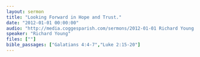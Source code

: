 ```yaml
---
layout: sermon
title: "Looking Forward in Hope and Trust."
date: "2012-01-01 00:00:00"
audio: "http://media.coggesparish.com/sermons/2012-01-01 Richard Young.mp3"
speaker: "Richard Young"
files: [""]
bible_passages: ["Galatians 4:4-7","Luke 2:15-20"]
---
```

